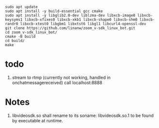 ```
sudo apt update
sudo apt install -y build-essential gcc cmake
sudo apt install -y libglib2.0-dev liblzma-dev libxcb-image0 libxcb-keysyms1 libxcb-xfixes0 libxcb-xkb1 libxcb-shape0 libxcb-shm0 libxcb-randr0 libxcb-xtest0 libgbm1 libxtst6 libgl1 libcurl4-openssl-dev
git clone https://github.com/linanw/zoom_v-sdk_linux_bot.git
cd zoom_v-sdk_linux_bot/
cmake -B build
cd build/
make
```

# todo

1. stream to rtmp (currently not working, handled in onchatmessagereceived)
   call localhost:8888

# Notes

1. libvideosdk.so shall rename to its soname: libvideosdk.so.1 to be found by executable at runtime.
